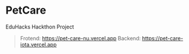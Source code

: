 # PetCare

EduHacks Hackthon Project

> Frotend: https://pet-care-nu.vercel.app
> Backend: https://pet-care-iota.vercel.app